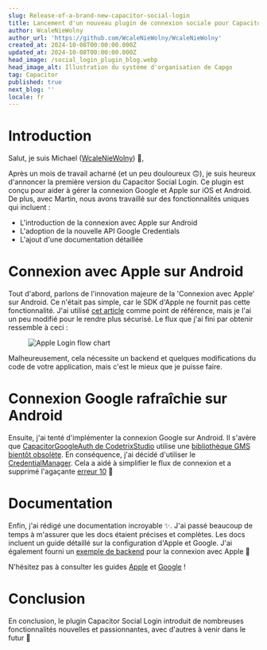 ```yaml
---
slug: Release-of-a-brand-new-capacitor-social-login
title: Lancement d'un nouveau plugin de connexion sociale pour Capacitor
author: WcaleNieWolny
author_url: 'https://github.com/WcaleNieWolny/WcaleNieWolny'
created_at: 2024-10-08T00:00:00.000Z
updated_at: 2024-10-08T00:00:00.000Z
head_image: /social_login_plugin_blog.webp
head_image_alt: Illustration du système d'organisation de Capgo
tag: Capacitor
published: true
next_blog: ''
locale: fr
---
```


# Introduction

Salut, je suis Michael ([WcaleNieWolny](https://githubcom/WcaleNieWolny)) 👋,

Après un mois de travail acharné (et un peu douloureux 🙃), je suis heureux d'annoncer la première version du Capacitor Social Login. Ce plugin est conçu pour aider à gérer la connexion Google et Apple sur iOS et Android. De plus, avec Martin, nous avons travaillé sur des fonctionnalités uniques qui incluent :

 - L'introduction de la connexion avec Apple sur Android 
 - L'adoption de la nouvelle API Google Credentials
 - L'ajout d'une documentation détaillée

# Connexion avec Apple sur Android

Tout d'abord, parlons de l'innovation majeure de la 'Connexion avec Apple' sur Android. Ce n'était pas simple, car le SDK d'Apple ne fournit pas cette fonctionnalité. J'ai utilisé [cet article](https://johncodeoscom/how-to-add-sign-in-with-apple-button-to-your-android-app-using-kotlin/) comme point de référence, mais je l'ai un peu modifié pour le rendre plus sécurisé. Le flux que j'ai fini par obtenir ressemble à ceci :

<figure><img style="margin-left: auto;margin-right: auto;max-height: 600px !important;" src="/apple-login-flow-chart.svg" alt="Apple Login flow chart" /><figcaption></figcaption></figure> 

Malheureusement, cela nécessite un backend et quelques modifications du code de votre application, mais c'est le mieux que je puisse faire.

# Connexion Google rafraîchie sur Android

Ensuite, j'ai tenté d'implémenter la connexion Google sur Android. Il s'avère que [CapacitorGoogleAuth de CodetrixStudio](https://githubcom/CodetrixStudio/CapacitorGoogleAuth) utilise une [bibliothèque GMS bientôt obsolète](https://developerandroidcom/identity/sign-in/legacy-gsi-migration#authorization). En conséquence, j'ai décidé d'utiliser le [CredentialManager](https://developerandroidcom/identity/sign-in/credential-manager-siwg). Cela a aidé à simplifier le flux de connexion et a supprimé l'agaçante [erreur 10](https://githubcom/CodetrixStudio/CapacitorGoogleAuth/issues/332) 🎉

# Documentation

Enfin, j'ai rédigé une documentation incroyable ✨. J'ai passé beaucoup de temps à m'assurer que les docs étaient précises et complètes.
Les docs incluent un guide détaillé sur la configuration d'Apple et Google. J'ai également fourni un [exemple de backend](https://githubcom/WcaleNieWolny/capgo-social-login-backend-demo) pour la connexion avec Apple 🍎

N'hésitez pas à consulter les guides [Apple](https://githubcom/Cap-go/capacitor-social-login/blob/main/docs/setup_applemd) et [Google](https://githubcom/Cap-go/capacitor-social-login/blob/main/docs/setup_googlemd) !

# Conclusion

En conclusion, le plugin Capacitor Social Login introduit de nombreuses fonctionnalités nouvelles et passionnantes, avec d'autres à venir dans le futur 🚀